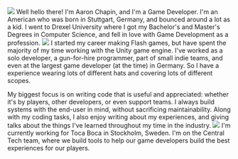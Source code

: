 ![](../../images/about/headshot.png)
Well hello there! I'm Aaron Chapin, and I'm a Game Developer. I'm an American who was born in Stuttgart, Germany, and bounced around a lot as a kid. I went to Drexel University where I got my Bachelor's and Master's Degrees in Computer Science, and fell in love with Game Development as a profession.
![](../../images/about/workshop.jpg)
I started my career making Flash games, but have spent the majority of my time working with the Unity game engine. I've worked as a solo developer, a gun-for-hire programmer, part of small indie teams, and even at the largest game developer (at the time) in Germany. So I have a experience wearing lots of different hats and covering lots of different scopes.

My biggest focus is on writing code that is useful and appreciated: whether it's by players, other developers, or even support teams. I always build systems with the end-user in mind, without sacrificing maintainability. Along with my coding tasks, I also enjoy writing about my experiences, and giving talks about the things I've learned throughout my time in the industry.
![](../../images/about/aw.jpg)
I'm currently working for Toca Boca in Stockholm, Sweden. I'm on the Central Tech team, where we build tools to help our game developers build the best experiences for our players.